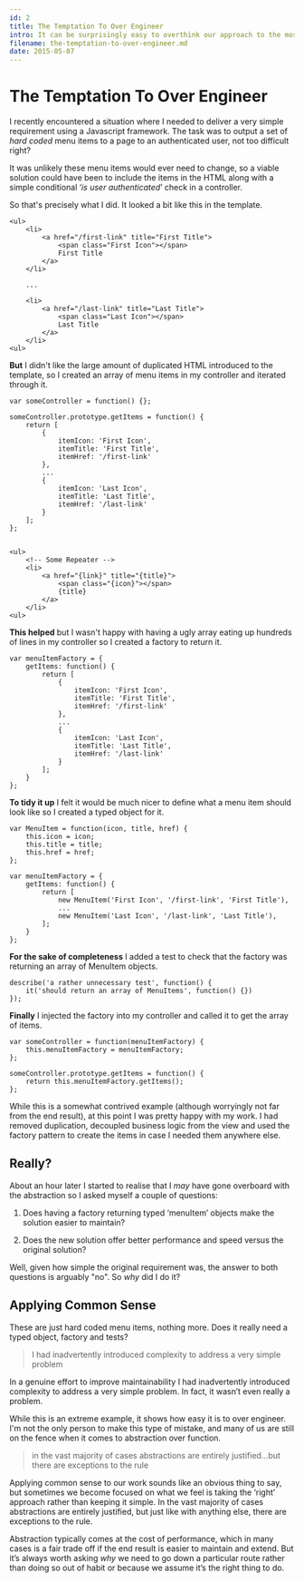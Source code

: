 ```yaml
---
id: 2
title: The Temptation To Over Engineer
intro: It can be surprisingly easy to overthink our approach to the most trivial of tasks, are there times when it’s ok to go with the quick and easy solution?
filename: the-temptation-to-over-engineer.md
date: 2015-05-07
---
```


# The Temptation To Over Engineer

I recently encountered a situation where I needed to deliver a very simple requirement using a Javascript framework. The task was to output a set of *hard coded* menu items to a page to an authenticated user, not too difficult right?

It was unlikely these menu items would ever need to change, so a viable solution could have been to include the items in the HTML along with a simple conditional ‘*is user authenticated*’ check in a controller.

So that's precisely what I did. It looked a bit like this in the template.

    <ul>
        <li>
            <a href="/first-link" title="First Title">
                <span class="First Icon"></span>
                First Title
            </a>
        </li>
        
        ...
       
        <li>
            <a href="/last-link" title="Last Title">
                <span class="Last Icon"></span>
                Last Title
            </a>
        </li>
    <ul>
    
**But** I didn't like the large amount of duplicated HTML introduced to the template, so I created an array of menu items in my controller and iterated through it.

    var someController = function() {};

    someController.prototype.getItems = function() {
        return [
            {
                itemIcon: 'First Icon',
                itemTitle: 'First Title',
                itemHref: '/first-link'
            },
            ...
            {
                itemIcon: 'Last Icon',
                itemTitle: 'Last Title',
                itemHref: '/last-link'
            }
        ];
    };
    
    
    <ul>
        <!-- Some Repeater -->
        <li> 
            <a href="{link}" title="{title}">
                <span class="{icon}"></span>
                {title}
            </a>
        </li>
    <ul>
    
**This helped** but I wasn't happy with having a ugly array eating up hundreds of lines in my controller so I created a factory to return it.

    var menuItemFactory = {
        getItems: function() {
            return [
                {
                    itemIcon: 'First Icon',
                    itemTitle: 'First Title',
                    itemHref: '/first-link'
                },
                ...
                {
                    itemIcon: 'Last Icon',
                    itemTitle: 'Last Title',
                    itemHref: '/last-link'
                }
            ];
        }
    };
    
    
**To tidy it up** I felt it would be much nicer to define what a menu item should look like so I created a typed object for it.

    var MenuItem = function(icon, title, href) {
        this.icon = icon;
        this.title = title;
        this.href = href;  
    };
    
    var menuItemFactory = {
        getItems: function() {
            return [
                new MenuItem('First Icon', '/first-link', 'First Title'),
	            ...
                new MenuItem('Last Icon', '/last-link', 'Last Title'),
            ];
        }
    };

**For the sake of completeness** I added a test to check that the factory was returning an array of MenuItem objects.

    describe('a rather unnecessary test', function() {
        it('should return an array of MenuItems', function() {})
    });

   
**Finally** I injected the factory into my controller and called it to get the array of items.

    var someController = function(menuItemFactory) {
        this.menuItemFactory = menuItemFactory;
    };
    
    someController.prototype.getItems = function() {
        return this.menuItemFactory.getItems();
    };
    
While this is a somewhat contrived example (although worryingly not far from the end result), at this point I was pretty happy with my work. I had removed duplication, decoupled business logic from the view and used the factory pattern to create the items in case I needed them anywhere else.

## Really?

About an hour later I started to realise that I *may* have gone overboard with the abstraction so I asked myself a couple of questions:

1. Does having a factory returning typed ‘menuItem’ objects make the solution easier to maintain?

2. Does the new solution offer better performance and speed versus the original solution?

Well, given how simple the original requirement was, the answer to both questions is arguably "no". So *why* did I do it?

## Applying Common Sense

These are just hard coded menu items, nothing more. Does it really need a typed object, factory and tests?

> I had inadvertently introduced complexity to address a very simple problem

In a genuine effort to improve maintainability I had inadvertently introduced complexity to address a very simple problem. In fact, it wasn’t even really a problem. 

While this is an extreme example, it shows how easy it is to over engineer.  I'm not the only person to make this type of mistake, and many of us are still on the fence when it comes to abstraction over function.

> in the vast majority of cases abstractions are entirely justified...but there are exceptions to the rule

Applying common sense to our work sounds like an obvious thing to say, but sometimes we become focused on what we feel is taking the ‘right’ approach rather than keeping it simple. In the vast majority of cases abstractions are entirely justified, but just like with anything else, there are exceptions to the rule. 

Abstraction typically comes at the cost of performance, which in many cases is a fair trade off if the end result is easier to maintain and extend. But it’s always worth asking *why* we need to go down a particular route rather than doing so out of habit or because we assume it’s the right thing to do.




